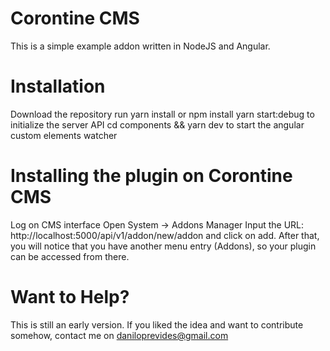 # Corontine CMS
This is a simple example addon written in NodeJS and Angular.

# Installation
Download the repository
run yarn install or npm install
yarn start:debug to initialize the server API 
cd components && yarn dev to start the angular custom elements watcher

# Installing the plugin on Corontine CMS
Log on CMS interface
Open System -> Addons Manager
Input the URL:
http://localhost:5000/api/v1/addon/new/addon 
and click on add.
After that, you will notice that you have another menu entry (Addons), so your plugin can be accessed from there.

# Want to Help?
This is still an early version. If you liked the idea and want to contribute somehow, contact me on daniloprevides@gmail.com
